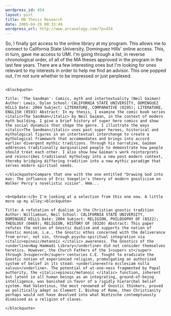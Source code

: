 ```yaml
--- 
wordpress_id: 454
layout: post
title: MA Thesis Research
date: 2005-04-26 00:33:49
wordpress_url: http://www.arcanology.com/?p=454
---
```

So, I finally got access to the online library at my program. This allows me to connect to California State University, Dominguez Hills' online access. This, in turn, gave me access to UMI. I'm going through a list, in reverse chronological order, of all of the MA theses approved in the program in the last few years. There are a few interesting ones but I'm looking for ones relevant to my interests in order to help me find an advisor. This one popped out. I'm not sure whether to be impressed or just perplexed.
                                                                                                                                                                                                                                                                                                                                                                                                                                                                                                                                                                                                                                                                                                          
                                                                                                                                                                                                                                                                                                                                                                                                                                                                                                                                                                                                                                                                                                          <blockquote>
                                                                                                                                                                                                                                                                                                                                                                                                                                                                                                                                                                                                                                                                                                            Title: 'The Sandman': Comics, myth and intertextuality (Neil Gaiman) Author: Lewis, Dylan School: CALIFORNIA STATE UNIVERSITY, DOMINGUEZ HILLS Date: 2004 Subject: LITERATURE, COMPARATIVE (0295); LITERATURE, ENGLISH (0593) Abstract: In my thesis, I examine the comic book series <italic>The Sandman</italic> by Neil Gaiman, in the context of modern myth building. I give a brief history of super hero comics and show the social dynamics that shape the genre. I illustrate the ways <italic>The Sandman</italic> uses past super heroes, historical and mythological figures in an intertextual interchange to create a mythological framework that accommodates and brings into accord earlier divergent mythic traditions. Through his narrative, Gaiman addresses traditionally marginalized people to demonstrate how people should treat each other. I also show how Gaiman's work reinterprets and reinscribes traditional mythology into a new post modern context, thereby bridging differing tradition into a new mythic paradigm that serves modern spiritual needs.
                                                                                                                                                                                                                                                                                                                                                                                                                                                                                                                                                                                                                                                                                                          </blockquote>Compare that one with the one entitled "Drawing God into man: The influence of Eric Voegelin's theory of modern gnosticism on Walker Percy's novelistic vision". Hmm... 
                                                                                                                                                                                                                                                                                                                                                                                                                                                                                                                                                                                                                                                                                                          
                                                                                                                                                                                                                                                                                                                                                                                                                                                                                                                                                                                                                                                                                                          <b>Update:</b> I'm looking at a selection from this one now. A little more up my alley:<blockquote>
                                                                                                                                                                                                                                                                                                                                                                                                                                                                                                                                                                                                                                                                                                            Title: A refutation of dualism in the Christian gnostic tradition Author: Williamson, Neil School: CALIFORNIA STATE UNIVERSITY, DOMINGUEZ HILLS Date: 2004 Subject: RELIGION, PHILOSOPHY OF (0322); THEOLOGY (0469); RELIGION, HISTORY OF (0320) Abstract: This paper refutes the notion of Gnostic dualism and supports the notion of Gnostic monism, i.e., the Gnostic ethos concerned with the deliverance from error, not sin, through psycho-spiritual integration via <italic>epinoic/metanoic </italic> awareness. The Gnostics of the <underline>Nag Hammadi Library</underline> did not consider themselves heretics. However, the Church Fathers of the 1<super> st</super> through 3<super>rd</super> centuries C.E. fought to eradicate the Gnostic notion of experienced religion, promulgating an authorized system of belief in its stead: <underline>extra ecclesiam nulla salvus</underline>. The potential of at-one-ness fragmented by Papal authority, the <italic>epinoic/metanoic </italic> function, inherent but latent in all human beings as an integrating, ground-of-being intelligence, was banished in favor of a rigidly hierarchal belief system. Had Valentinus, the most renowned of Gnostic thinkers, proved as politically adept as Clement I, Bishop of Rome, then Christianity perhaps would not have devolved into what Nietzsche contemptuously dismissed as a religion of slaves.
                                                                                                                                                                                                                                                                                                                                                                                                                                                                                                                                                                                                                                                                                                          </blockquote>